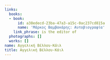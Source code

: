```yaml
---
links:
  books:
  - book:
      id: a38edecd-23ba-47a3-a15c-0ac237cd815a
      name: 'Μάρκος Βαμβακάρης: Αυτοβιογραφία'
    link_phrase: is the editor of
  photographs: []
  works: []
name: Αγγελική Βέλλου-Κάιλ
title: Αγγελική Βέλλου-Κάιλ
---
```


